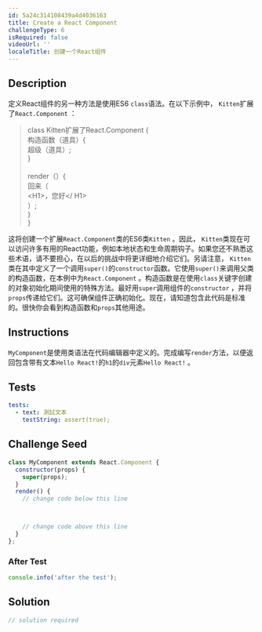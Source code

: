 ```yaml
---
id: 5a24c314108439a4d4036163
title: Create a React Component
challengeType: 6
isRequired: false
videoUrl: ''
localeTitle: 创建一个React组件
---
```


## Description
<section id="description">定义React组件的另一种方法是使用ES6 <code>class</code>语法。在以下示例中， <code>Kitten</code>扩展了<code>React.Component</code> ： <blockquote> class Kitten扩展了React.Component { <br>构造函数（道具）{ <br>超级（道具）; <br> } <br><br> render（）{ <br>回来（ <br> &lt;H1&gt;，您好&lt;/ H1&gt; <br> ）; <br> } <br> } </blockquote>这将创建一个扩展<code>React.Component</code>类的ES6类<code>Kitten</code> 。因此， <code>Kitten</code>类现在可以访问许多有用的React功能，例如本地状态和生命周期钩子。如果您还不熟悉这些术语，请不要担心，在以后的挑战中将更详细地介绍它们。另请注意， <code>Kitten</code>类在其中定义了一个调用<code>super()</code>的<code>constructor</code>函数。它使用<code>super()</code>来调用父类的构造函数，在本例中为<code>React.Component</code> 。构造函数是在使用<code>class</code>关键字创建的对象初始化期间使用的特殊方法。最好用<code>super</code>调用组件的<code>constructor</code> ，并将<code>props</code>传递给它们。这可确保组件正确初始化。现在，请知道包含此代码是标准的。很快你会看到构造函数和<code>props</code>其他用途。 </section>

## Instructions
<section id="instructions"> <code>MyComponent</code>是使用类语法在代码编辑器中定义的。完成编写<code>render</code>方法，以便返回包含带有文本<code>Hello React!</code>的<code>h1</code>的<code>div</code>元素<code>Hello React!</code> 。 </section>

## Tests
<section id='tests'>

```yml
tests:
  - text: 測試文本
    testString: assert(true);

```

</section>

## Challenge Seed
<section id='challengeSeed'>

<div id='jsx-seed'>

```jsx
class MyComponent extends React.Component {
  constructor(props) {
    super(props);
  }
  render() {
    // change code below this line



    // change code above this line
  }
};

```

</div>


### After Test
<div id='jsx-teardown'>

```js
console.info('after the test');
```

</div>

</section>

## Solution
<section id='solution'>

```js
// solution required
```
</section>
